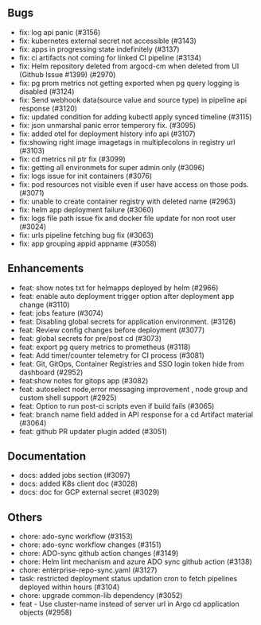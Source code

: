 ## Bugs
- fix: log api panic (#3156)
- fix: kubernetes external secret not accessible (#3143)
- fix: apps in progressing state indefinitely (#3137)
- fix: ci artifacts not coming for linked CI pipeline (#3134)
- fix: Helm repository deleted from argocd-cm when deleted from UI (Github Issue #1399) (#2970)
- fix: pg prom metrics not getting exported when pg query logging is disabled (#3124)
- fix: Send webhook data(source value and source type) in pipeline api response (#3120)
- fix: updated condition for adding kubectl apply synced timeline (#3115)
- fix: json unmarshal panic error temperory fix. (#3095)
- fix: added otel for deployment history info api (#3107)
- fix:showing right image imagetags in multiplecolons in registry url (#3103)
- fix: cd metrics nil ptr fix (#3099)
- fix: getting all environmets for super admin only (#3096)
- fix: logs issue for init containers (#3076)
- fix: pod resources not visible even if user have access on those pods. (#3071)
- fix: unable to create container registry with deleted name (#2963)
- fix: helm app deployment failure (#3060)
- fix: logs file path issue fix and docker file update for non root user (#3024)
- fix: urls pipeline fetching bug fix (#3063)
- fix: app grouping appid appname (#3058)
## Enhancements
- feat: show notes txt for  helmapps deployed by  helm (#2966)
- feat: enable auto deployment trigger option after deployment app change (#3110)
- feat: jobs feature (#3074)
- feat: Disabling global secrets for application environment. (#3126)
- feat: Review config changes before deployment (#3077)
- feat: global secrets for pre/post cd (#3073)
- feat: export pg query metrics to prometheus (#3118)
- feat: Add timer/counter telemetry for CI process (#3081)
- feat: Git, GitOps, Container Registries and SSO login token hide from dashboard (#2952)
- feat:show notes for gitops app (#3082)
- feat: autoselect node,error messaging improvement , node group and custom shell support (#2925)
- feat: Option to run post-ci scripts even if build fails (#3065)
- feat: branch name field added in API response for a cd Artifact material (#3064)
- feat: github PR updater plugin added (#3051)
## Documentation
- docs: added jobs section (#3097)
- docs: added K8s client doc (#3028)
- docs: doc for GCP external secret (#3029)
## Others
- chore: ado-sync workflow (#3153)
- chore: ado-sync workflow changes  (#3151)
- chore: ADO-sync github action changes (#3149)
- chore: Helm lint mechanism and azure ADO sync github action (#3138)
- chore:  enterprise-repo-sync.yaml (#3127)
- task: restricted deployment status updation cron to fetch pipelines deployed within hours (#3104)
- chore: upgrade common-lib dependency (#3052)
- feat - Use cluster-name instead of server url in Argo cd application objects  (#2958)

